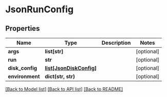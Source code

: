 # JsonRunConfig


## Properties
Name | Type | Description | Notes
------------ | ------------- | ------------- | -------------
**args** | **list[str]** |  | [optional] 
**run** | **str** |  | [optional] 
**disk_config** | [**list[JsonDiskConfig]**](JsonDiskConfig.md) |  | [optional] 
**environment** | **dict(str, str)** |  | [optional] 

[[Back to Model list]](../README.md#documentation-for-models) [[Back to API list]](../README.md#documentation-for-api-endpoints) [[Back to README]](../README.md)



